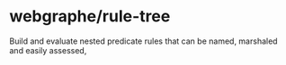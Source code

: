 # webgraphe/rule-tree

Build and evaluate nested predicate rules that can be named, marshaled and easily assessed,

